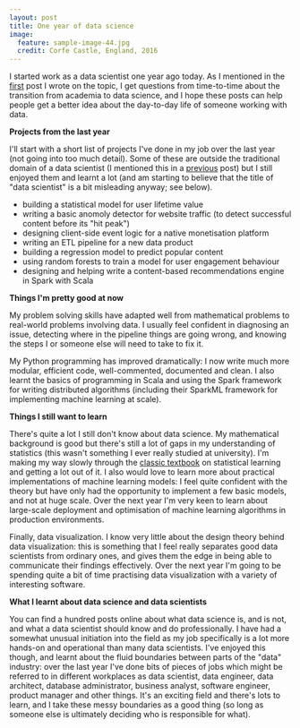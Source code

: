 ```yaml
---
layout: post
title: One year of data science
image:
  feature: sample-image-44.jpg
  credit: Corfe Castle, England, 2016
---
```


I started work as a data scientist one year ago today. As I mentioned in the [first](http://www.clintonboys.com/five-months-of-data-science/) post I wrote on the topic, I get questions from time-to-time about the transition from academia to data science, and I hope these posts can help people get a better idea about the day-to-day life of someone working with data. 

**Projects from the last year**

I'll start with a short list of projects I've done in my job over the last year (not going into too much detail). Some of these are outside the traditional domain of a data scientist (I mentioned this in a [previous](http://www.clintonboys.com/writing-etls/) post) but I still enjoyed them and learnt a lot (and am starting to believe that the title of "data scientist" is a bit misleading anyway; see below).

- building a statistical model for user lifetime value
- writing a basic anomoly detector for website traffic (to detect successful content before its "hit peak")
- designing client-side event logic for a native monetisation platform
- writing an ETL pipeline for a new data product
- building a regression model to predict popular content
- using random forests to train a model for user engagement behaviour
- designing and helping write a content-based recommendations engine in Spark with Scala

**Things I'm pretty good at now**

My problem solving skills have adapted well from mathematical problems to real-world problems involving data. I usually feel confident in diagnosing an issue, detecting where in the pipeline things are going wrong, and knowing the steps I or someone else will need to take to fix it. 

My Python programming has improved dramatically: I now write much more modular, efficient code, well-commented, documented and clean. I also learnt the basics of programming in Scala and using the Spark framework for writing distributed algorithms (including their SparkML framework for implementing machine learning at scale). 

**Things I still want to learn**

There's quite a lot I still don't know about data science. My mathematical background is good but there's still a lot of gaps in my understanding of statistics (this wasn't something I ever really studied at university). I'm making my way slowly through the [classic textbook](http://www-bcf.usc.edu/~gareth/ISL/ISLR%20First%20Printing.pdf) on statistical learning and getting a lot out of it. I also would love to learn more about practical implementations of machine learning models: I feel quite confident with the theory but have only had the opportunity to implement a few basic models, and not at huge scale. Over the next year I'm very keen to learn about large-scale deployment and optimisation of machine learning algorithms in production environments. 

Finally, data visualization. I know very little about the design theory behind data visualization: this is something that I feel really separates good data scientists from ordinary ones, and gives them the edge in being able to communicate their findings effectively. Over the next year I'm going to be spending quite a bit of time practising data visualization with a variety of interesting software. 

**What I learnt about data science and data scientists**

You can find a hundred posts online about what data science is, and is not, and what a data scientist should know and do professionally. I have had a somewhat unusual initiation into the field as my job specifically is a lot more hands-on and operational than many data scientists. I've enjoyed this though, and learnt about the fluid boundaries between parts of the "data" industry: over the last year I've done bits of pieces of jobs which might be referred to in different workplaces as data scientist, data engineer, data architect, database administrator, business analyst, software engineer, product manager and other things. It's an exciting field and there's lots to learn, and I take these messy boundaries as a good thing (so long as someone else is ultimately deciding who is responsible for what). 




